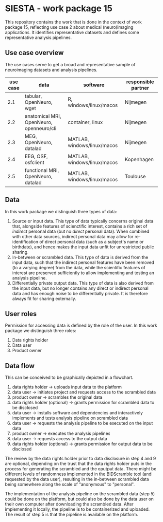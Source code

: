 # SIESTA - work package 15

This repository contains the work that is done in the context of work package 15, reflecting use case 2 about medical (neuro)imaging applications. It identifies representative datasets and defines some representative analysis pipelines.

## Use case overview

The use cases serve to get a broad and representative sample of neuroimaging datasets and analysis pipelines.

| use case | data | software | responsible partner |
|----------|------|----------|---------------------|
| 2.1 | tabular, OpenNeuro, wget | R, windows/linux/macos | Nijmegen |
| 2.2 | anatomical MRI, OpenNeuro, openneuro/cli | container, linux | Nijmegen |
| 2.3 | MEG, OpenNeuro, datalad | MATLAB, windows/linux/macos | Nijmegen |
| 2.4 | EEG, OSF, osfclient | MATLAB, windows/linux/macos | Kopenhagen |
| 2.5 | functional MRI, OpenNeuro, datalad | MATLAB, windows/linux/macos | Toulouse |

## Data

In this work package we distinguish three types of data:

1. Source or input data. This type of data typically concerns original data that, alongside features of scienctific interest, contains a rich set of _indirect_ personal data (but no _direct_ personal data). When combined with other data sources, indirect personal data may allow for re-identification of direct personal data (such as a subject's name or birthdate), and hence makes the input data unfit for unrestricted public sharing.
2. In-between or scrambled data. This type of data is derived from the input data, such that the indirect personal features have been removed (to a varying degree) from the data, while the scientific features of interest are preserved sufficiently to allow implementing and testing an analysis pipeline.
3. Differentially private output data. This type of data is also derived from the input data, but no longer contains any direct or indirect personal data and has enough noise to be differentially private. It is therefore always fit for sharing externally.

## User roles

Permission for accessing data is defined by the role of the user. In this work package we distinguish three roles:

1. Data rights holder
2. Data user
3. Product owner

## Data flow

This can be conceived to be graphically depicted in a flowchart.

1. data rights holder -> uploads input data to the platform
2. data user -> initiates project and requests access to the scrambled data
3. product owner -> scrambles the original data
4. data rights holder (optional) -> grants permission for scrambled data to be disclosed
5. data user -> installs software and dependencies and interactively implements and tests analysis pipeline on scrambled data
6. data user -> requests the analysis pipeline to be executed on the input data
7. product owner -> executes the analysis pipelines
8. data user -> requests access to the output data
9. data rights holder (optional) -> grants permission for output data to be disclosed

The review by the data rights holder prior to data disclosure in step 4 and 9 are optional, depending on the trust that the data rights holder puts in the process for generating the scrambled and the oputput data. There might be different levels of randomness implemented in the BIDScramble tool (and requested by the data user), resulting in the in-between scrambled data being somewhere along the scale of "anonymous" to "personal".

The implementation of the analysis pipeline on the scrambled data (step 5) could be done on the platform, but could also be done by the data user on their own computer after downloading the scrambled data. After implementing it locally, the pipeline is to be containerized and uploaded. The result of step 5 is that the pipeline is available on the platform.
